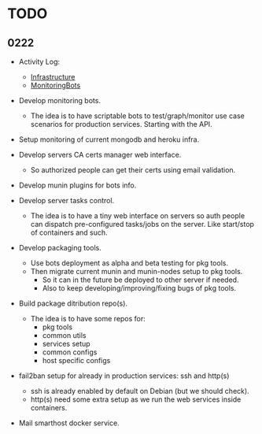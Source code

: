 # TODO

## 0222

* Activity Log:
	* [Infrastructure](/TalkingPts/Infrastructure/compare/86a9b4db...master)
	* [MonitoringBots](/TalkingPts/MonitoringBots/compare/4bad28e9...master)

* Develop monitoring bots.
	* The idea is to have scriptable bots to test/graph/monitor use case scenarios for production services. Starting with the API.
* Setup monitoring of current mongodb and heroku infra.
* Develop servers CA certs manager web interface.
	* So authorized people can get their certs using email validation.
* Develop munin plugins for bots info.
* Develop server tasks control.
	* The idea is to have a tiny web interface on servers so auth people can dispatch pre-configured tasks/jobs on the server. Like start/stop of containers and such.
* Develop packaging tools.
	* Use bots deployment as alpha and beta testing for pkg tools.
	* Then migrate current munin and munin-nodes setup to pkg tools.
		* So it can in the future be deployed to other server if needed.
		* Also to keep developing/improving/fixing bugs of pkg tools.
* Build package ditribution repo(s).
	* The idea is to have some repos for:
		* pkg tools
		* common utils
		* services setup
		* common configs
		* host specific configs
* fail2ban setup for already in production services: ssh and http(s)
	* ssh is already enabled by default on Debian (but we should check).
	* http(s) need some extra setup as we run the web services inside containers.
* Mail smarthost docker service.
